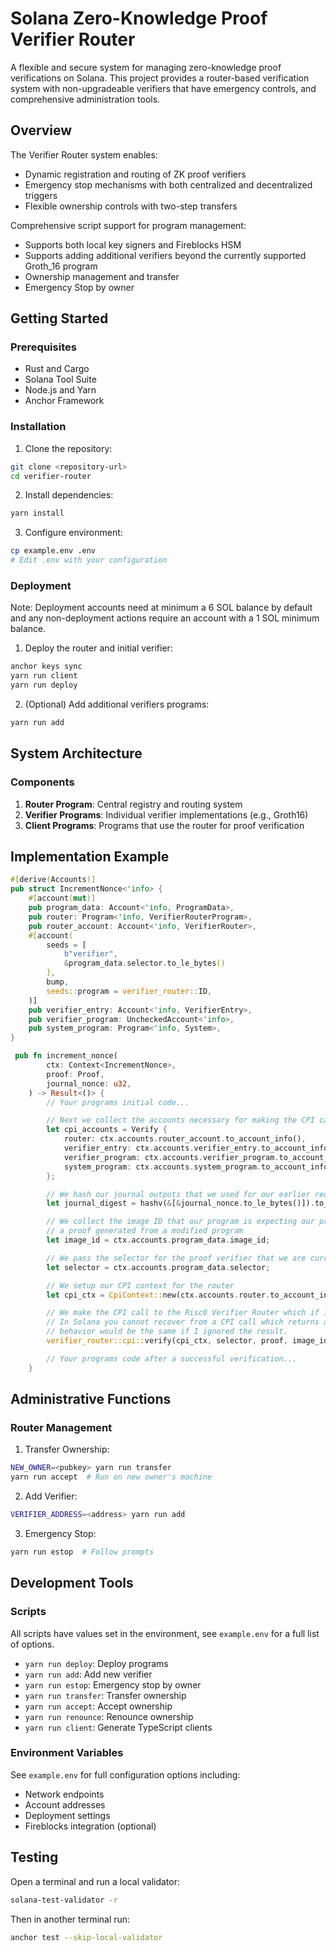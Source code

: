 # Solana Zero-Knowledge Proof Verifier Router

A flexible and secure system for managing zero-knowledge proof verifications on Solana. This project provides a router-based verification system with non-upgradeable verifiers that have emergency controls, and comprehensive administration tools.

## Overview

The Verifier Router system enables:
- Dynamic registration and routing of ZK proof verifiers
- Emergency stop mechanisms with both centralized and decentralized triggers
- Flexible ownership controls with two-step transfers

Comprehensive script support for program management:
- Supports both local key signers and Fireblocks HSM
- Supports adding additional verifiers beyond the currently supported Groth_16 program
- Ownership management and transfer 
- Emergency Stop by owner 

## Getting Started

### Prerequisites
- Rust and Cargo
- Solana Tool Suite
- Node.js and Yarn
- Anchor Framework

### Installation

1. Clone the repository:
```bash
git clone <repository-url>
cd verifier-router
```

2. Install dependencies:
```bash
yarn install
```

3. Configure environment:
```bash
cp example.env .env
# Edit .env with your configuration
```

### Deployment
Note: Deployment accounts need at minimum a 6 SOL balance by default and
any non-deployment actions require an account with a 1 SOL minimum balance.


1. Deploy the router and initial verifier:
```bash
anchor keys sync
yarn run client
yarn run deploy
```

2. (Optional) Add additional verifiers programs:
```bash
yarn run add
```

## System Architecture

### Components

1. **Router Program**: Central registry and routing system
2. **Verifier Programs**: Individual verifier implementations (e.g., Groth16)
3. **Client Programs**: Programs that use the router for proof verification

## Implementation Example

```rust
#[derive(Accounts)]
pub struct IncrementNonce<'info> {
    #[account(mut)]
    pub program_data: Account<'info, ProgramData>,
    pub router: Program<'info, VerifierRouterProgram>,
    pub router_account: Account<'info, VerifierRouter>,
    #[account(
        seeds = [
            b"verifier",
            &program_data.selector.to_le_bytes()
        ],
        bump,
        seeds::program = verifier_router::ID,
    )]
    pub verifier_entry: Account<'info, VerifierEntry>,
    pub verifier_program: UncheckedAccount<'info>,
    pub system_program: Program<'info, System>,
}

 pub fn increment_nonce(
        ctx: Context<IncrementNonce>,
        proof: Proof,
        journal_nonce: u32,
    ) -> Result<()> {
        // Your programs initial code...

        // Next we collect the accounts necessary for making the CPI call to the Risc0 Proof Verifier program
        let cpi_accounts = Verify {
            router: ctx.accounts.router_account.to_account_info(),
            verifier_entry: ctx.accounts.verifier_entry.to_account_info(),
            verifier_program: ctx.accounts.verifier_program.to_account_info(),
            system_program: ctx.accounts.system_program.to_account_info(),
        };

        // We hash our journal outputs that we used for our earlier requirements to get a journal digest
        let journal_digest = hashv(&[&journal_nonce.to_le_bytes()]).to_bytes();

        // We collect the image ID that our program is expecting our proof to match so that an attacker cannot use
        // a proof generated from a modified program
        let image_id = ctx.accounts.program_data.image_id;

        // We pass the selector for the proof verifier that we are currently using
        let selector = ctx.accounts.program_data.selector;

        // We setup our CPI context for the router
        let cpi_ctx = CpiContext::new(ctx.accounts.router.to_account_info(), cpi_accounts);

        // We make the CPI call to the Risc0 Verifier Router which if it returns means the proof is valid
        // In Solana you cannot recover from a CPI call which returns an error, to make this clear I explicitly unwrap although
        // behavior would be the same if I ignored the result.
        verifier_router::cpi::verify(cpi_ctx, selector, proof, image_id, journal_digest).unwrap();

        // Your programs code after a successful verification...
    }
```

## Administrative Functions

### Router Management

1. Transfer Ownership:
```bash
NEW_OWNER=<pubkey> yarn run transfer
yarn run accept  # Run on new owner's machine
```

2. Add Verifier:
```bash
VERIFIER_ADDRESS=<address> yarn run add
```

3. Emergency Stop:
```bash
yarn run estop  # Follow prompts
```

## Development Tools

### Scripts
All scripts have values set in the environment, see `example.env` for a full
list of options.

- `yarn run deploy`: Deploy programs
- `yarn run add`: Add new verifier
- `yarn run estop`: Emergency stop by owner
- `yarn run transfer`: Transfer ownership
- `yarn run accept`: Accept ownership
- `yarn run renounce`: Renounce ownership
- `yarn run client`: Generate TypeScript clients

### Environment Variables

See `example.env` for full configuration options including:
- Network endpoints
- Account addresses
- Deployment settings
- Fireblocks integration (optional)

## Testing

Open a terminal and run a local validator:
```bash
solana-test-validator -r
```

Then in another terminal run:
```bash
anchor test --skip-local-validator
```